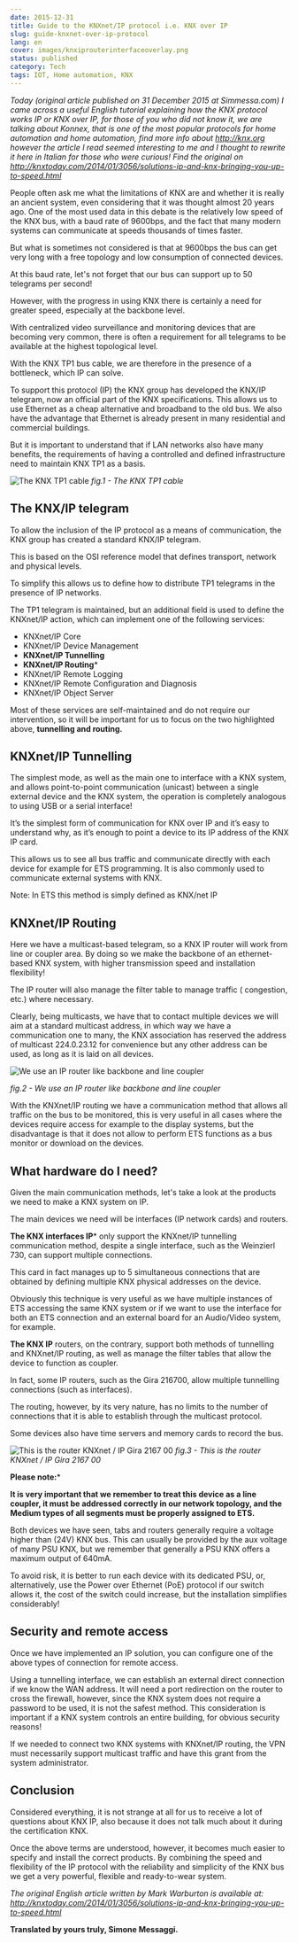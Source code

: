 ```yaml
---
date: 2015-12-31
title: Guide to the KNXnet/IP protocol i.e. KNX over IP
slug: guide-knxnet-over-ip-protocol
lang: en
cover: images/knxiprouterinterfaceoverlay.png
status: published
category: Tech
tags: IOT, Home automation, KNX
---
```


*Today (original article published on 31 December 2015 at Simmessa.com) I came across a useful English tutorial explaining how the KNX protocol works IP or KNX over IP, for those of you who did not know it, we are talking about Konnex, that is one of the most popular protocols for home automation and home automation, find more info about http://knx.org however the article I read seemed interesting to me and I thought to rewrite it here in Italian for those who were curious! Find the original on http://knxtoday.com/2014/01/3056/solutions-ip-and-knx-bringing-you-up-to-speed.html*

People often ask me what the limitations of KNX are and whether it is really an ancient system, even considering that it was thought almost 20 years ago.
One of the most used data in this debate is the relatively low speed of the KNX bus, with a baud rate of 9600bps, and the fact that many modern systems can communicate at speeds thousands of times faster.

But what is sometimes not considered is that at 9600bps the bus can get very long with a free topology and low consumption of connected devices.

At this baud rate, let's not forget that our bus can support up to 50 telegrams per second!

However, with the progress in using KNX there is certainly a need for greater speed, especially at the backbone level.

With centralized video surveillance and monitoring devices that are becoming very common, there is often a requirement for all telegrams to be available at the highest topological level.

With the KNX TP1 bus cable, we are therefore in the presence of a bottleneck, which IP can solve.

To support this protocol (IP) the KNX group has developed the KNX/IP telegram, now an official part of the KNX specifications. This allows us to use Ethernet as a cheap alternative and broadband to the old bus. We also have the advantage that Ethernet is already present in many residential and commercial buildings.

But it is important to understand that if LAN networks also have many benefits, the requirements of having a controlled and defined infrastructure need to maintain KNX TP1 as a basis.

![The KNX TP1 cable](/images/KNX-cable.jpg)
*fig.1 - The KNX TP1 cable*

## The KNX/IP telegram

To allow the inclusion of the IP protocol as a means of communication, the KNX group has created a standard KNX/IP telegram.

This is based on the OSI reference model that defines transport, network and physical levels.

To simplify this allows us to define how to distribute TP1 telegrams in the presence of IP networks.

The TP1 telegram is maintained, but an additional field is used to define the KNXnet/IP action, which can implement one of the following services:

* KNXnet/IP Core
* KNXnet/IP Device Management
* **KNXnet/IP Tunnelling**
* **KNXnet/IP Routing***
* KNXnet/IP Remote Logging
* KNXnet/IP Remote Configuration and Diagnosis
* KNXnet/IP Object Server

Most of these services are self-maintained and do not require our intervention, so it will be important for us to focus on the two highlighted above, **tunnelling and routing.**

## KNXnet/IP Tunnelling

The simplest mode, as well as the main one to interface with a KNX system, and allows point-to-point communication (unicast) between a single external device and the KNX system, the operation is completely analogous to using USB or a serial interface!

It’s the simplest form of communication for KNX over IP and it’s easy to understand why, as it’s enough to point a device to its IP address of the KNX IP card.

This allows us to see all bus traffic and communicate directly with each device for example for ETS programming.
It is also commonly used to communicate external systems with KNX.

Note: In ETS this method is simply defined as KNX/net IP

## KNXnet/IP Routing

Here we have a multicast-based telegram, so a KNX IP router will work from line or coupler area. By doing so we make the backbone of an ethernet-based KNX system, with higher transmission speed and installation flexibility!

The IP router will also manage the filter table to manage traffic ( congestion, etc.) where necessary.

Clearly, being multicasts, we have that to contact multiple devices we will aim at a standard multicast address, in which way we have a communication one to many, the KNX association has reserved the address of multicast 224.0.23.12 for convenience but any other address can be used, as long as it is laid on all devices.

![We use an IP router like backbone and line coupler](/images/KNX-IP-network.jpg)

*fig.2 - We use an IP router like backbone and line coupler*

With the KNXnet/IP routing we have a communication method that allows all traffic on the bus to be monitored, this is very useful in all cases where the devices require access for example to the display systems, but the disadvantage is that it does not allow to perform ETS functions as a bus monitor or download on the devices.

## What hardware do I need?

Given the main communication methods, let's take a look at the products we need to make a KNX system on IP.

The main devices we need will be interfaces (IP network cards) and routers.

**The KNX interfaces IP*** only support the KNXnet/IP tunnelling communication method, despite a single interface, such as the Weinzierl 730, can support multiple connections.

This card in fact manages up to 5 simultaneous connections that are obtained by defining multiple KNX physical addresses on the device.

Obviously this technique is very useful as we have multiple instances of ETS accessing the same KNX system or if we want to use the interface for both an ETS connection and an external board for an Audio/Video system, for example.

**The KNX IP** routers, on the contrary, support both methods of tunnelling and KNXnet/IP routing, as well as manage the filter tables that allow the device to function as coupler.

In fact, some IP routers, such as the Gira 216700, allow multiple tunnelling connections (such as interfaces).

The routing, however, by its very nature, has no limits to the number of connections that it is able to establish through the multicast protocol.

Some devices also have time servers and memory cards to record the bus.

![This is the router KNXnet / IP Gira 2167 00](/images/Gira-KNX-IP-router.jpg)
*fig.3 - This is the router KNXnet / IP Gira 2167 00*

**Please note:***

**It is very important that we remember to treat this device as a line coupler, it must be addressed correctly in our network topology, and the Medium types of all segments must be properly assigned to ETS.**

Both devices we have seen, tabs and routers generally require a voltage higher than (24V) KNX bus. This can usually be provided by the aux voltage of many PSU KNX, but we remember that generally a PSU KNX offers a maximum output of 640mA.

To avoid risk, it is better to run each device with its dedicated PSU, or, alternatively, use the Power over Ethernet (PoE) protocol if our switch allows it, the cost of the switch could increase, but the installation simplifies considerably!

## Security and remote access

Once we have implemented an IP solution, you can configure one of the above types of connection for remote access.

Using a tunnelling interface, we can establish an external direct connection if we know the WAN address. It will need a port redirection on the router to cross the firewall, however, since the KNX system does not require a password to be used, it is not the safest method. This consideration is important if a KNX system controls an entire building, for obvious security reasons!

If we needed to connect two KNX systems with KNXnet/IP routing, the VPN must necessarily support multicast traffic and have this grant from the system administrator.

## Conclusion

Considered everything, it is not strange at all for us to receive a lot of questions about KNX IP, also because it does not talk much about it during the certification KNX.

Once the above terms are understood, however, it becomes much easier to specify and install the correct products. By combining the speed and flexibility of the IP protocol with the reliability and simplicity of the KNX bus we get a very powerful, flexible and ready-to-wear system.

*The original English article written by Mark Warburton is available at:
http://knxtoday.com/2014/01/3056/solutions-ip-and-knx-bringing-you-up-to-speed.html*

**Translated by yours truly, Simone Messaggi.**